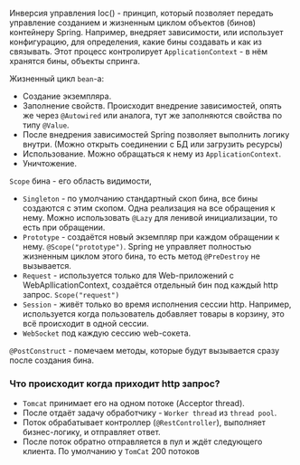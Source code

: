 Инверсия управления Ioc() - принцип, который позволяет передать управление созданием и жизненным циклом объектов (бинов) контейнеру Spring. Например, внедряет зависимости, или использует конфигурацию, для определения, какие бины создавать и как из связывать. 
Этот процесс контролирует `ApplicationContext` - в нём хранятся бины, объекты спринга.

Жизненный цикл `bean`-а:
- Создание экземпляра. 
- Заполнение свойств. Происходит внедрение зависимостей, опять же через `@Autowired` или аналога, тут же заполняются свойства по типу `@Value`.
- После внедрения зависимостей Spring позволяет выполнить логику внутри. (Можно открыть соединении с БД или загрузить ресурсы)
- Использование. Можно обращаться к нему из `ApplicationContext`.
- Уничтожение. 

`Scope` бина - его область видимости, 
- `Singleton` - по умолчанию стандартный скоп бина, все бины создаются с этим скопом. Одна реализация на все обращения к нему. Можно использовать `@Lazy` для ленивой инициализации, то есть при обращении.
- `Prototype` - создаётся новый экземпляр при каждом обращении к нему. `@Scope("prototype")`. Spring не управляет полностью жизненным циклом этого бина, то есть метод `@PreDestroy` не вызывается.
- `Request` - используется только для Web-приложений с WebApllicationContext, создаётся отдельный бин под каждый http запрос. `Scope("request")`
- `Session` - живёт только во время исполнения сессии http. Например, используется когда пользователь добавляет товары в корзину, это всё происходит в одной сессии.
- `WebSocket` под каждую сессию web-сокета. 

`@PostConstruct` - помечаем методы, которые будут вызывается сразу после создания бина.

### Что происходит когда приходит http запрос?
- `Tomcat` принимает его на одном потоке (Acceptor thread).
- После отдаёт задачу обработчику - `Worker thread` из `thread pool`.
- Поток обрабатывает контроллер (`@RestController`), выполняет бизнес-логику, и отправляет ответ.
- После поток обратно отправляется в пул и ждёт следующего клиента.
По умолчанию у `TomCat` 200 потоков